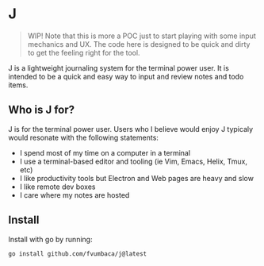 # J

> WIP! Note that this is more a POC just to start playing with some input
> mechanics and UX. The code here is designed to be quick and dirty to get
> the feeling right for the tool.

J is a lightweight journaling system for the terminal power user. It is
intended to be a quick and easy way to input and review notes and todo items.

## Who is J for?

J is for the terminal power user. Users who I believe would enjoy J typicaly
would resonate with the following statements:

- I spend most of my time on a computer in a terminal
- I use a terminal-based editor and tooling (ie Vim, Emacs, Helix, Tmux, etc)
- I like productivity tools but Electron and Web pages are heavy and slow
- I like remote dev boxes
- I care where my notes are hosted

## Install

Install with go by running:

```sh
go install github.com/fvumbaca/j@latest
```
